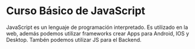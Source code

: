 # Curso Básico de JavaScript

JavaScript es un lenguaje de programación interpretado. Es utilizado en la web, además podemos utilizar frameworks crear Apps para Android, IOS y Desktop. Tambén podemos utilizar JS para el Backend.
